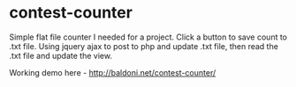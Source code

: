 # contest-counter
Simple flat file counter I needed for a project. Click a button to save count to .txt file. Using jquery ajax to post to php and update .txt file, then read the .txt file and update the view.

Working demo here - http://baldoni.net/contest-counter/

